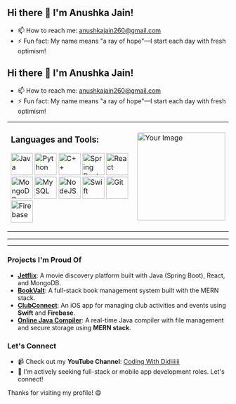 ## Hi there 👋 I'm Anushka Jain!

- 📫 How to reach me: [anushkajain260@gmail.com](mailto:anushkajain260@gmail.com)
- ⚡ Fun fact: My name means "a ray of hope"—I start each day with fresh optimism!
## Hi there 👋 I'm Anushka Jain!

- 📫 How to reach me: [anushkajain260@gmail.com](mailto:anushkajain260@gmail.com)
- ⚡ Fun fact: My name means "a ray of hope"—I start each day with fresh optimism!

<table>
  <tr>
    <td>
      <h3>Languages and Tools:</h3>
      <p align="left">
        <img src="https://cdn.jsdelivr.net/gh/devicons/devicon/icons/java/java-original-wordmark.svg" alt="Java" width="50" height="50" style="display:inline-block;"/>
        <img src="https://cdn.jsdelivr.net/gh/devicons/devicon/icons/python/python-original.svg" alt="Python" width="50" height="50" style="display:inline-block;"/>
        <img src="https://cdn.jsdelivr.net/gh/devicons/devicon/icons/cplusplus/cplusplus-original.svg" alt="C++" width="50" height="50" style="display:inline-block;"/>
        <img src="https://cdn.jsdelivr.net/gh/devicons/devicon/icons/spring/spring-original.svg" alt="Spring Boot" width="50" height="50" style="display:inline-block;"/>
        <img src="https://cdn.jsdelivr.net/gh/devicons/devicon/icons/react/react-original.svg" alt="React" width="50" height="50" style="display:inline-block;"/>
        <img src="https://cdn.jsdelivr.net/gh/devicons/devicon/icons/mongodb/mongodb-original.svg" alt="MongoDB" width="50" height="50" style="display:inline-block;"/>
        <img src="https://cdn.jsdelivr.net/gh/devicons/devicon/icons/mysql/mysql-original.svg" alt="MySQL" width="50" height="50" style="display:inline-block;"/>
        <img src="https://cdn.jsdelivr.net/gh/devicons/devicon/icons/nodejs/nodejs-original.svg" alt="NodeJS" width="50" height="50" style="display:inline-block;"/>
        <img src="https://cdn.jsdelivr.net/gh/devicons/devicon/icons/swift/swift-original.svg" alt="Swift" width="50" height="50" style="display:inline-block;"/>
        <img src="https://cdn.jsdelivr.net/gh/devicons/devicon/icons/git/git-original.svg" alt="Git" width="50" height="50" style="display:inline-block;"/>
        <img src="https://cdn.jsdelivr.net/gh/devicons/devicon/icons/firebase/firebase-plain.svg" alt="Firebase" width="50" height="50" style="display:inline-block;"/>
      </p>
    </td>
    <td>
      <img src="https://via.placeholder.com/200" alt="Your Image" width="200" height="200" style="display:inline-block;"/>
    </td>
  </tr>
</table>

---

---

### Projects I'm Proud Of

- **[Jetflix](https://github.com/AnushkaJainCoder/Jetflix)**: A movie discovery platform built with Java (Spring Boot), React, and MongoDB.
- **[BookValt](https://github.com/AnushkaJainCoder/BookValt)**: A full-stack book management system built with the MERN stack.
- **[ClubConnect](https://github.com/AnushkaJainCoder/ClubConnect)**: An iOS app for managing club activities and events using **Swift** and **Firebase**.
- **[Online Java Compiler](https://github.com/AnushkaJainCoder/OnlineJavaCompiler)**: A real-time Java compiler with file management and secure storage using **MERN stack**.

### Let's Connect

- 📹 Check out my **YouTube Channel**: [Coding With Didiiiiii](https://youtube.com/@DiiCodeJain)
- 💼 I'm actively seeking full-stack or mobile app development roles. Let's connect!

Thanks for visiting my profile! 😄
